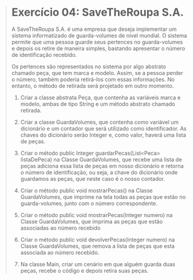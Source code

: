 > # Exercício 04: SaveTheRoupa S.A. 
> 
> A SaveTheRoupa S.A. é uma empresa que deseja implementar um sistema informatizado de guarda-volumes de nível mundial. O sistema permite que uma pessoa guarde seus pertences no guarda-volumes e depois os retire de maneira simples, bastando apresentar o número de identificação recebido. 
> 
> Os pertences são representados no sistema por algo abstrato chamado peça, que tem marca e modelo. Assim, se a pessoa perder o número, também poderia retirá-los com essas informações. No entanto, o método de retirada será projetado em outro momento. 
> 
> 1. Criar a classe abstrata Peça, que contenha as variáveis marca e modelo, ambas de tipo String e um método abstrato chamado retirada. 
> 
> 2. Criar a classe GuardaVolumes, que contenha como variável um dicionário e um contador que será utilizado como identificador. As chaves do dicionário serão Integer e, como valor, haverá uma lista de peças. 
> 
> 3. Criar o método public Integer guardarPecas(List\<Peca> listaDePeca) na Classe GuardaVolumes, que recebe uma lista de peças adiciona essa lista de peças em nosso dicionário e retorna o número de identificação, ou seja, a chave do dicionário onde guardamos as peças, que neste caso é o nosso contador. 
> 
> 4. Criar o método public void mostrarPecas() na Classe GuardaVolumes, que imprime na tela todas as peças que estão no guarda-volumes, junto com o número correspondente. 
> 
> 5. Criar o método public void mostrarPecas(Integer numero) na Classe GuardaVolumes, que imprima as peças que estão associadas ao número recebido 
> 
> 6. Criar o método public void devolverPecas(Integer numero) na Classe GuardaVolumes, que remova a lista de peças que esta associada ao número recebido. 
> 
> 7. Na classe Main, criar um cenário em que alguém guarda duas peças, recebe o código e depois retira suas peças.